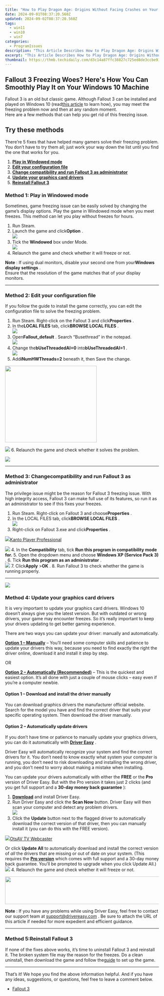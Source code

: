 ```yaml
---
title: "How to Play Dragon Age: Origins Without Facing Crashes on Your Windows 10 PC"
date: 2024-09-01T08:37:20.560Z
updated: 2024-09-02T08:37:20.560Z
tags:
  - win11
  - win10
  - win7
categories:
  - ProgramIssues
description: "This Article Describes How to Play Dragon Age: Origins Without Facing Crashes on Your Windows 10 PC"
excerpt: "This Article Describes How to Play Dragon Age: Origins Without Facing Crashes on Your Windows 10 PC"
thumbnail: https://thmb.techidaily.com/d3c14a87ffc38827c725ed8de3ccbe916ddb5eb1ee9eb3884a315921c0899b5d.jpg
---
```


## Fallout 3 Freezing Woes? Here's How You Can Smoothly Play It on Your Windows 10 Machine

Fallout 3 is an old but classic game. Although Fallout 3 can be installed and played on Windows 10 (read[this article](https://tools.techidaily.com/drivereasy/download/) to learn how), you may meet the freezing problem now and then at any random moment.  
 Here are a few methods that can help you get rid of this freezing issue.

## Try these methods

 There’re 5 fixes that have helped many gamers solve their freezing problem. You don’t have to try them all; just work your way down the list until you find the one that works for you.

1. [**Play in Windowed mode**](https://tools.techidaily.com/drivereasy/download/)
2. **[Edit your configuration file](https://tools.techidaily.com/drivereasy/download/)**
3. **[Change compatibility and run Fallout 3 as administrator](https://tools.techidaily.com/drivereasy/download/)**
4. **[Update your graphics card drivers](https://tools.techidaily.com/drivereasy/download/)**
5. **[Reinstall Fallout 3](https://tools.techidaily.com/drivereasy/download/)**

### Method 1: Play in Windowed mode

 Sometimes, game freezing issue can be easily solved by changing the game’s display options. Play the game in Windowed mode when you meet freezes. This method can let you play without freezes for hours.

1. Run Steam.
2. Launch the game and click**Option** .  
![](https://images.drivereasy.com/wp-content/uploads/2019/08/option.jpg)
3. Tick the **Windowed** box under Mode.  
![](https://images.drivereasy.com/wp-content/uploads/2019/09/windowed.jpg)
4. Relaunch the game and check whether it will freeze or not.

**Note** : If using dual monitors, disable your second one from your**Windows display settings** .  
 Ensure that the resolution of the game matches that of your display monitors.

---

### Method 2: Edit your configuration file

 If you follow the guide to install the game correctly, you can edit the configuration file to solve the freezing problem.

1. Run Steam. Right-click on the Fallout 3 and click**Properties** .
2. In the**LOCAL FILES** tab, click**BROWSE LOCAL FILES** .  
![](https://images.drivereasy.com/wp-content/uploads/2019/08/browse-1.jpg)
3. Open**Fallout\_default** . Search “Busethread” in the notepad.  
![](https://images.drivereasy.com/wp-content/uploads/2019/08/default.jpg)
4. Change the**bUseThreadedAI=0** into**bUseThreadedAI=1** .  
![](https://images.drivereasy.com/wp-content/uploads/2019/08/1.jpg)
5. Add**iNumHWThreads=2** beneath it, then Save the change.  
<!-- affiliate ads begin -->
<a href="https://modlily.sjv.io/c/5597632/1997817/17059" target="_top" id="1997817"><img src="//a.impactradius-go.com/display-ad/17059-1997817" border="0" alt="" width="300" height="250"/></a><img height="0" width="0" src="https://imp.pxf.io/i/5597632/1997817/17059" style="position:absolute;visibility:hidden;" border="0" />
<!-- affiliate ads end -->
![](https://images.drivereasy.com/wp-content/uploads/2019/08/folder.gif)
6. Relaunch the game and check whether it solves the problem.
<!-- affiliate ads begin -->
<a href="https://store.nero.com/order/checkout.php?PRODS=42296985&QTY=1&AFFILIATE=108875&CART=1"><img src="https://secure.avangate.com/images/merchant/9cea886b9f44a3c2df1163730ab64994/products/copy_nero_burning_rom_cart.png" border="0">
</a>
<!-- affiliate ads end -->

---

### Method 3: Change**compatibility** and run Fallout 3 as administrator

 The privilege issue might be the reason for Fallout 3 freezing issue. With high integrity access, Fallout 3 can make full use of its features, so run it as an administrator to see if this fixes your freezes.

1. Run Steam. Right-click on Fallout 3 and choose**Properties** .
2. In the LOCAL FILES tab, click**BROWSE LOCAL FILES** .  
![](https://images.drivereasy.com/wp-content/uploads/2019/08/browse-1.jpg)
3. Right-click on Fallout 3.exe and click**Properties** .  
<!-- affiliate ads begin -->
<a href="https://secure.2checkout.com/order/checkout.php?PRODS=4742929&QTY=1&AFFILIATE=108875&CART=1"><img src="https://secure.avangate.com/images/merchant/e09fdffe648a30658a9657bbed7b2388/products/boxshot(2).png" border="0">Kanto Player Professional</a>
<!-- affiliate ads end -->
![](https://images.drivereasy.com/wp-content/uploads/2019/08/exe.jpg)
4. In the **Compatibility** tab, tick **Run this program in compatibility mode for.**
5. Open the dropdown menu and choose **Windows XP (Service Pack 3)** .
6. Tick **Run this program as an administrator** .  
![](https://images.drivereasy.com/wp-content/uploads/2019/08/exe1.jpg)
7. Click**Apply** \>**OK** .
8. Run Fallout 3 to check whether the game is running properly.

---

<!-- affiliate ads begin -->
<a href="https://shop.mondly.com/affiliate.php?ACCOUNT=ATISTUDI&AFFILIATE=108875&PATH=https%3A%2F%2Fwww.mondly.com%3FAFFILIATE%3D108875%26RESOURCE%3D%2BGeneral%2B970x90%2B"><img src="https://secure.avangate.com/images/merchant/69c418c33ec2e1a4267fa9bb77fa1428/general-970x90.gif" border="0"></a>
<!-- affiliate ads end -->
### Method 4: Update your graphics card drivers

 It is very important to update your graphics card drivers. Windows 10 doesn’t always give you the latest version. But with outdated or wrong drivers, your game may encounter freezes. So it’s really important to keep your drivers updating to get better gaming experience.

 There are two ways you can update your driver: manually and automatically.

**[Option 1 – Manually](https://tools.techidaily.com/drivereasy/download/)**  – You’ll need some computer skills and patience to update your drivers this way, because you need to find exactly the right the driver online, download it and install it step by step.

OR

**[Option 2 – Automatically (Recommended)](https://www.drivereasy.com/knowledge/solved-fallout-3-freezes-on-windows-10/#op2)**  – This is the quickest and easiest option. It’s all done with just a couple of mouse clicks – easy even if you’re a computer newbie.

#### **Option 1 –** **Download and install the driver manually**

 You can download graphics drivers the manufacturer official website. Search for the model you have and find the correct driver that suits your specific operating system. Then download the driver manually.

#### **Option 2 – Automatically update drivers**

 If you don’t have time or patience to manually update your graphics drivers, you can do it automatically with **[Driver Easy](https://tools.techidaily.com/drivereasy/download/)**  .

 Driver Easy will automatically recognize your system and find the correct drivers for it. You don’t need to know exactly what system your computer is running, you don’t need to risk downloading and installing the wrong driver, and you don’t need to worry about making a mistake when installing.

 You can update your drivers automatically with either the **FREE** or the **Pro** version of Driver Easy. But with the Pro version it takes just 2 clicks (and you get full support and a **30-day money back guarantee** ):

1. **[Download](https://tools.techidaily.com/drivereasy/download/)**  and install Driver Easy.
2. Run Driver Easy and click the **Scan Now** button. Driver Easy will then scan your computer and detect any problem drivers.  
![](https://images.drivereasy.com/wp-content/uploads/2019/08/NVIDIA-18.jpg)
3. Click the **Update**  button next to the flagged driver to automatically download the correct version of that driver, then you can manually install it (you can do this with the FREE version).  
<!-- affiliate ads begin -->
<a href="https://otszone.ots7.com/order/checkout.php?PRODS=4713324&QTY=1&AFFILIATE=108875&CART=1"><img src="https://green.ots7.com/screenshots/OtsAV/OtsAVTV1.90-300x188.jpg" border="0">OtsAV TV Webcaster</a>
<!-- affiliate ads end -->
 Or click **Update All** to automatically download and install the correct version of _all_ the drivers that are missing or out of date on your system. (This requires the **[Pro version](https://tools.techidaily.com/drivereasy/download/)**  which comes with full support and a 30-day money back guarantee. You’ll be prompted to upgrade when you click Update All.)  
![](https://images.drivereasy.com/wp-content/uploads/2019/08/NVIDIA-Geoforce.jpg)
4. Relaunch the game and check whether it will freeze or not.
<!-- affiliate ads begin -->
<a href="https://arkmc.pxf.io/c/5597632/427477/5172" target="_top" id="427477"><img src="//a.impactradius-go.com/display-ad/5172-427477" border="0" alt="" width="728" height="90"/></a><img height="0" width="0" src="https://arkmc.pxf.io/i/5597632/427477/5172" style="position:absolute;visibility:hidden;" border="0" />
<!-- affiliate ads end -->

**Note** : If you have any problems while using Driver Easy, feel free to contact our support team at [support@drivereasy.com](https://tools.techidaily.com/drivereasy/download/) .
 Be sure to attach the URL of this article if needed for more expedient and efficient guidance.

---

### Method 5:**Reinstall**  Fallout 3

 If none of the fixes above works, it’s time to uninstall Fallout 3 and reinstall it. The broken system file may the reason for the freezes. Do a clean uninstall, then download the game and follow the[guide](https://tools.techidaily.com/drivereasy/download/) to set up the game.

---

 That’s it! We hope you find the above information helpful. And if you have any ideas, suggestions, or questions, feel free to leave a comment below.

* [Fallout 3](https://tools.techidaily.com/drivereasy/download/)

<ins class="adsbygoogle"
     style="display:block"
     data-ad-format="autorelaxed"
     data-ad-client="ca-pub-7571918770474297"
     data-ad-slot="1223367746"></ins>



<ins class="adsbygoogle"
     style="display:block"
     data-ad-client="ca-pub-7571918770474297"
     data-ad-slot="8358498916"
     data-ad-format="auto"
     data-full-width-responsive="true"></ins>


